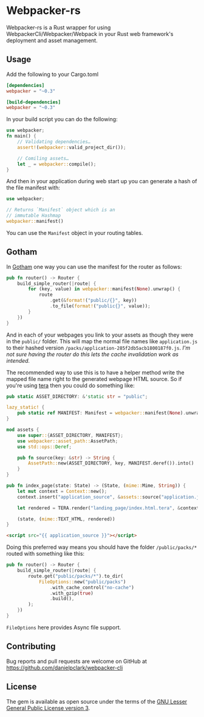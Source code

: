 # Webpacker-rs

Webpacker-rs is a Rust wrapper for using WebpackerCli/Webpacker/Webpack in your Rust web
framework's deployment and asset management.

## Usage

Add the following to your Cargo.toml

```toml
[dependencies]
webpacker = "~0.3"

[build-dependencies]
webpacker = "~0.3"
```

In your build script you can do the following:

```rust
use webpacker;
fn main() {
    // Validating dependencies…
    assert!(webpacker::valid_project_dir());

    // Comiling assets…
    let _ = webpacker::compile();
}
```

And then in your application during web start up you can generate
a hash of the file manifest with:

```rust
use webpacker;

// Returns `Manifest` object which is an
// immutable Hashmap
webpacker::manifest()
```

You can use the `Manifest` object in your routing tables.

## Gotham

In [Gotham](https://gotham.rs/) one way you can use the manifest for the router as follows:

```rust
pub fn router() -> Router {
    build_simple_router(|route| {
        for (key, value) in webpacker::manifest(None).unwrap() {
            route
                .get(&format!("public/{}", key))
                .to_file(format!("public{}", value));
        }
    })
}
```

And in each of your webpages you link to your assets as though they were in the `public/` folder. 
This will map the normal file names like `application.js` to their hashed version
`/packs/application-285f2db5acb1800187f0.js`.  _I'm not sure having the router do this lets the cache
invalidation work as intended._

The recommended way to use this is to have a helper method write the mapped file name right to
the generated webpage HTML source.  So if you're using [tera](https://github.com/Keats/tera) then you
could do something like:

```rust
pub static ASSET_DIRECTORY: &'static str = "public";

lazy_static! {
    pub static ref MANIFEST: Manifest = webpacker::manifest(None).unwrap();
}

mod assets {
    use super::{ASSET_DIRECTORY, MANIFEST};
    use webpacker::asset_path::AssetPath;
    use std::ops::Deref;

    pub fn source(key: &str) -> String {
        AssetPath::new(ASSET_DIRECTORY, key, MANIFEST.deref()).into()
    }
}

pub fn index_page(state: State) -> (State, (mime::Mime, String)) {
    let mut context = Context::new();
    context.insert("application_source", &assets::source("application.js"));

    let rendered = TERA.render("landing_page/index.html.tera", &context).unwrap();

    (state, (mime::TEXT_HTML, rendered))
}
```

```html
<script src="{{ application_source }}"></script>
```

Doing this preferred way means you should have the folder `/public/packs/*` routed with something like this:

```rust
pub fn router() -> Router {
    build_simple_router(|route| {
        route.get("public/packs/*").to_dir(
            FileOptions::new("public/packs")
                .with_cache_control("no-cache")
                .with_gzip(true)
                .build(),
        );
    })  
}
```

`FileOptions` here provides Async file support.

## Contributing

Bug reports and pull requests are welcome on GitHub at https://github.com/danielpclark/webpacker-cli


## License

The gem is available as open source under the terms of the [GNU Lesser General Public License version 3](https://opensource.org/licenses/LGPL-3.0).
